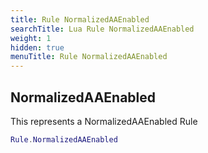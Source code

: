 ```yaml
---
title: Rule NormalizedAAEnabled
searchTitle: Lua Rule NormalizedAAEnabled
weight: 1
hidden: true
menuTitle: Rule NormalizedAAEnabled
---
```

## NormalizedAAEnabled

This represents a NormalizedAAEnabled Rule
```lua
Rule.NormalizedAAEnabled
```